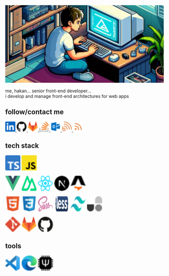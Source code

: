 <img src="./images/coder.webp" alt="coder" style="" />

me, hakan... senior front-end developer...  
i develop and manage front-end architectures for web apps

## follow/contact me

<a href="https://www.linkedin.com/in/hakanakgul">
  <img src="./icons/logos--linkedin-icon.svg" alt="linkedin" style="width: 32px; height:32px" />
</a>
<a href="">
  <img src="./icons/logos--github-icon.svg" alt="linkedin" style="width: 32px; height:32px" />
</a>
<a href="https://gitlab.com/hakan-akgul">
  <img src="./icons/logos--gitlab.svg" alt="linkedin" style="width: 32px; height:32px" />
</a>
<a href="https://stackoverflow.com/users/13446430/hakan-akgul">
  <img src="./icons/logos--stackoverflow-icon.svg" alt="linkedin" style="width: 32px; height:32px" />
</a>
<a href="mailto:hakan-akgul@outlook.com">
  <img src="./icons/vscode-icons--file-type-outlook.svg" alt="linkedin" style="width: 32px; height:32px" />
</a>
<a href="https://hakan-akgul.github.io">
  <img src="./icons/grommet-icons--blog.svg" alt="linkedin" style="width: 32px; height:32px" />
</a>
<a href="https://hakan-akgul.github.io/rss.xml">
  <img src="./icons/heroicons--rss-20-solid.svg" alt="linkedin" style="width: 32px; height:32px" />
</a>

## tech stack

<p>
  <img alt="typescript" style="width:48px; height:48px " src="./icons/logos--typescript-icon.svg"/>
  <img alt="javascript" style="width:48px; height:48px " src="./icons/logos--javascript.svg"/>
</p>

<p>
  <img alt="vue" style="width:48px; height:48px " src="./icons/logos--vue.svg"/>
  <img alt="nuxt" style="width:48px; height:48px " src="./icons/logos--nuxt-icon.svg"/>
  <img alt="react" style="width:48px; height:48px " src="./icons/logos--react.svg"/>
  <img alt="next" style="width:48px; height:48px ".jr src="./icons/logos--nextjs-icon.svg"/>
  <img alt="astro" style="width:48px; height:48px " src="./icons/logos--astro-icon.svg"/>
</p>

<p>
  <img alt="html" style="width:48px; height:48px " src="./icons/devicon--html5.svg"/>
  <img alt="css" style="width:48px; height:48px " src="./icons/devicon--css3.svg"/>
  <img alt="sass" style="width:48px; height:48px " src="./icons/logos--sass.svg"/>
  <img alt="less" style="width:48px; height:48px " src="./icons/logos--less.svg"/>
  <img alt="tailwindcss" style="width:48px; height:48px " src="./icons/logos--tailwindcss-icon.svg"/>
  <img alt="unocss" style="width:48px; height:48px " src="./icons/logos--unocss.svg"/>
</p>

<p>
  <img alt="git" style="width:48px; height:48px " src="./icons/logos--git-icon.svg"/>
  <img alt="gitlab" style="width:48px; height:48px " src="./icons/logos--gitlab.svg"/>
  <img alt="github" style="width:48px; height:48px " src="./icons/logos--github-icon.svg"/>
</p>

## tools

<p>
  <img alt="vscode" style="width:48px; height:48px " src="./icons/logos--visual-studio-code.svg"/>
  <img alt="edge" style="width:48px; height:48px " src="./icons/logos--microsoft-edge.svg"/>
  <img alt="qmk" style="width:48px; height:48px " src="./icons/simple-icons--qmk.svg"/>
</p>
